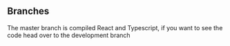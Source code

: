 ## Branches
The master branch is compiled React and Typescript, if you want to see the code head over to the development branch
